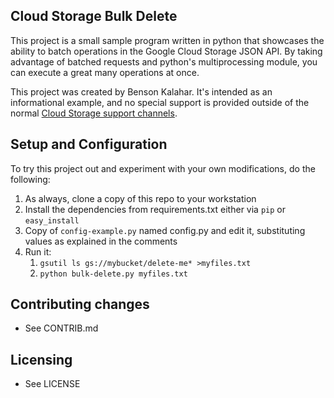 ## Cloud Storage Bulk Delete

This project is a small sample program written in python that showcases the
ability to batch operations in the Google Cloud Storage JSON API.  By taking
advantage of batched requests and python's multiprocessing module, you can
execute a great many operations at once.

This project was created by Benson Kalahar.  It's intended as an informational
example, and no special support is provided outside of the normal
[Cloud Storage support channels](https://developers.google.com/storage/docs/pricing-and-terms#support).

## Setup and Configuration
To try this project out and experiment with your own modifications, do the
following:

1. As always, clone a copy of this repo to your workstation
1. Install the dependencies from requirements.txt either via `pip` or
   `easy_install`
1. Copy of `config-example.py` named config.py and edit it, substituting values
   as explained in the comments
1. Run it:
   1. `gsutil ls gs://mybucket/delete-me* >myfiles.txt`
   1. `python bulk-delete.py myfiles.txt`

## Contributing changes

* See CONTRIB.md

## Licensing

* See LICENSE
